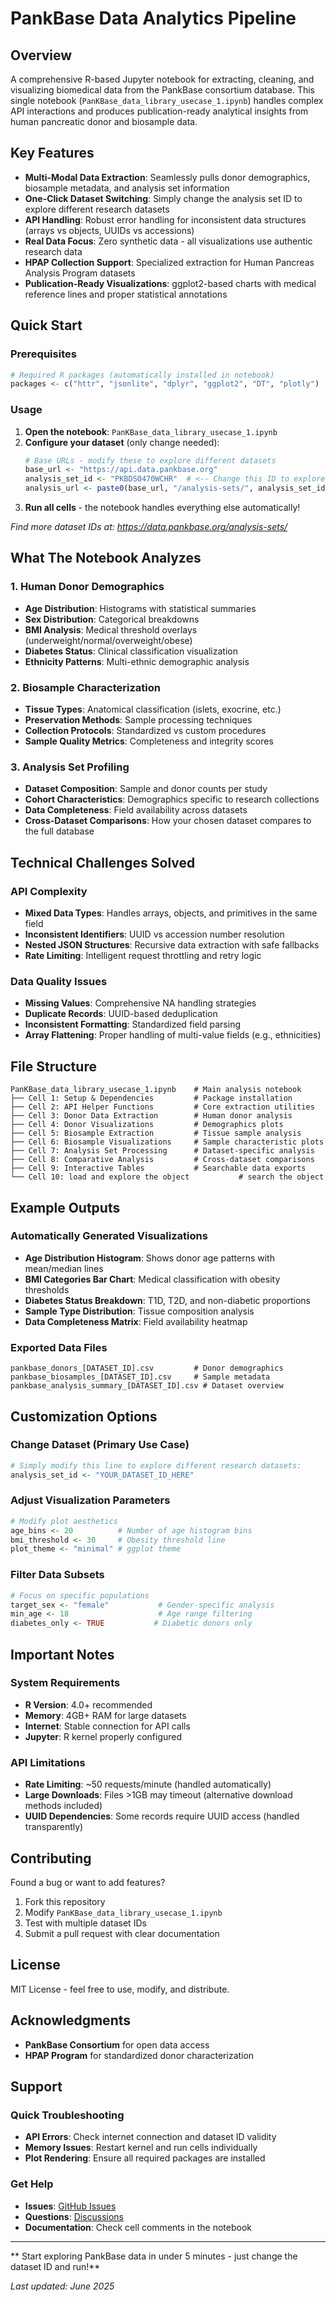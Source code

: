 # PankBase Data Analytics Pipeline

## Overview

A comprehensive R-based Jupyter notebook for extracting, cleaning, and visualizing biomedical data from the PankBase consortium database. This single notebook (`PanKBase_data_library_usecase_1.ipynb`) handles complex API interactions and produces publication-ready analytical insights from human pancreatic donor and biosample data.

## Key Features

- **Multi-Modal Data Extraction**: Seamlessly pulls donor demographics, biosample metadata, and analysis set information
- **One-Click Dataset Switching**: Simply change the analysis set ID to explore different research datasets
- **API Handling**: Robust error handling for inconsistent data structures (arrays vs objects, UUIDs vs accessions)
- **Real Data Focus**: Zero synthetic data - all visualizations use authentic research data
- **HPAP Collection Support**: Specialized extraction for Human Pancreas Analysis Program datasets
- **Publication-Ready Visualizations**: ggplot2-based charts with medical reference lines and proper statistical annotations

##  Quick Start

### Prerequisites

```r
# Required R packages (automatically installed in notebook)
packages <- c("httr", "jsonlite", "dplyr", "ggplot2", "DT", "plotly")
```

### Usage

1. **Open the notebook**: `PanKBase_data_library_usecase_1.ipynb`
2. **Configure your dataset** (only change needed):
   ```r
   # Base URLs - modify these to explore different datasets
   base_url <- "https://api.data.pankbase.org"
   analysis_set_id <- "PKBDS0470WCHR"  # <-- Change this ID to explore different datasets
   analysis_url <- paste0(base_url, "/analysis-sets/", analysis_set_id, "/")
   ```
3. **Run all cells** - the notebook handles everything else automatically!

*Find more dataset IDs at: https://data.pankbase.org/analysis-sets/*

## What The Notebook Analyzes

### 1. Human Donor Demographics
- **Age Distribution**: Histograms with statistical summaries
- **Sex Distribution**: Categorical breakdowns  
- **BMI Analysis**: Medical threshold overlays (underweight/normal/overweight/obese)
- **Diabetes Status**: Clinical classification visualization
- **Ethnicity Patterns**: Multi-ethnic demographic analysis

### 2. Biosample Characterization  
- **Tissue Types**: Anatomical classification (islets, exocrine, etc.)
- **Preservation Methods**: Sample processing techniques
- **Collection Protocols**: Standardized vs custom procedures
- **Sample Quality Metrics**: Completeness and integrity scores

### 3. Analysis Set Profiling
- **Dataset Composition**: Sample and donor counts per study
- **Cohort Characteristics**: Demographics specific to research collections  
- **Data Completeness**: Field availability across datasets
- **Cross-Dataset Comparisons**: How your chosen dataset compares to the full database

##  Technical Challenges Solved

### API Complexity
- **Mixed Data Types**: Handles arrays, objects, and primitives in the same field
- **Inconsistent Identifiers**: UUID vs accession number resolution  
- **Nested JSON Structures**: Recursive data extraction with safe fallbacks
- **Rate Limiting**: Intelligent request throttling and retry logic

### Data Quality Issues
- **Missing Values**: Comprehensive NA handling strategies
- **Duplicate Records**: UUID-based deduplication
- **Inconsistent Formatting**: Standardized field parsing
- **Array Flattening**: Proper handling of multi-value fields (e.g., ethnicities)

##  File Structure

```
PanKBase_data_library_usecase_1.ipynb    # Main analysis notebook
├── Cell 1: Setup & Dependencies         # Package installation
├── Cell 2: API Helper Functions         # Core extraction utilities  
├── Cell 3: Donor Data Extraction        # Human donor analysis
├── Cell 4: Donor Visualizations         # Demographics plots
├── Cell 5: Biosample Extraction         # Tissue sample analysis
├── Cell 6: Biosample Visualizations     # Sample characteristic plots
├── Cell 7: Analysis Set Processing      # Dataset-specific analysis
├── Cell 8: Comparative Analysis         # Cross-dataset comparisons
├── Cell 9: Interactive Tables           # Searchable data exports
└── Cell 10: load and explore the object           # search the object
```

## Example Outputs

### Automatically Generated Visualizations
- **Age Distribution Histogram**: Shows donor age patterns with mean/median lines
- **BMI Categories Bar Chart**: Medical classification with obesity thresholds
- **Diabetes Status Breakdown**: T1D, T2D, and non-diabetic proportions
- **Sample Type Distribution**: Tissue composition analysis
- **Data Completeness Matrix**: Field availability heatmap

### Exported Data Files
```
pankbase_donors_[DATASET_ID].csv         # Donor demographics
pankbase_biosamples_[DATASET_ID].csv     # Sample metadata  
pankbase_analysis_summary_[DATASET_ID].csv # Dataset overview
```

## Customization Options

### Change Dataset (Primary Use Case)
```r
# Simply modify this line to explore different research datasets:
analysis_set_id <- "YOUR_DATASET_ID_HERE"
```

### Adjust Visualization Parameters
```r
# Modify plot aesthetics
age_bins <- 20          # Number of age histogram bins
bmi_threshold <- 30     # Obesity threshold line
plot_theme <- "minimal" # ggplot theme
```

### Filter Data Subsets
```r
# Focus on specific populations
target_sex <- "female"           # Gender-specific analysis
min_age <- 18                    # Age range filtering  
diabetes_only <- TRUE           # Diabetic donors only
```

## Important Notes

### System Requirements
- **R Version**: 4.0+ recommended
- **Memory**: 4GB+ RAM for large datasets
- **Internet**: Stable connection for API calls
- **Jupyter**: R kernel properly configured

### API Limitations
- **Rate Limiting**: ~50 requests/minute (handled automatically)
- **Large Downloads**: Files >1GB may timeout (alternative download methods included)
- **UUID Dependencies**: Some records require UUID access (handled transparently)

## Contributing

Found a bug or want to add features? 

1. Fork this repository
2. Modify `PanKBase_data_library_usecase_1.ipynb`
3. Test with multiple dataset IDs
4. Submit a pull request with clear documentation

##  License

MIT License - feel free to use, modify, and distribute.

## Acknowledgments

- **PankBase Consortium** for open data access
- **HPAP Program** for standardized donor characterization  


##  Support

### Quick Troubleshooting
- **API Errors**: Check internet connection and dataset ID validity
- **Memory Issues**: Restart kernel and run cells individually
- **Plot Rendering**: Ensure all required packages are installed

### Get Help
- **Issues**: [GitHub Issues](https://github.com/yourusername/pankbase-analysis/issues)
- **Questions**: [Discussions](https://github.com/yourusername/pankbase-analytsis/discussions)
- **Documentation**: Check cell comments in the notebook

---

** Start exploring PankBase data in under 5 minutes - just change the dataset ID and run!**

*Last updated: June 2025*
